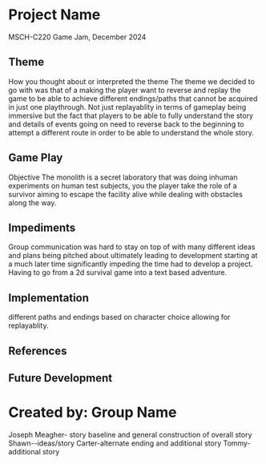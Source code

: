 # Project Name
MSCH-C220 Game Jam, December 2024

## Theme
How you thought about or interpreted the theme
The theme we decided to go with was that of a making the player want to reverse and replay the game to be able to achieve different endings/paths that cannot be acquired in just one playthrough. Not just replayablity in terms of gameplay being immersive but the fact that players to be able to fully understand the story and details of events going on need to reverse back to the beginning to attempt a different route in order to be able to understand the whole story. 

## Game Play
Objective
The monolith is a secret laboratory that was doing inhuman experiments on human test subjects, you the player take the role of a survivor aiming to escape the facility alive while dealing with obstacles along the way. 
## Impediments
Group communication was hard to stay on top of with many different ideas and plans being pitched about ultimately leading to development starting at a much later time significantly impeding the time had to develop a project. Having to go from a 2d survival game into a text based adventure. 
## Implementation
different paths and endings based on character choice allowing for replayablity. 

## References

## Future Development

# Created by: Group Name
Joseph Meagher- story baseline and general construction of overall story
Shawn--ideas/story
Carter-alternate ending and additional story
Tommy- additional story
